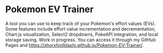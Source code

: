 # Pokemon EV Trainer
A tool you can use to keep track of your Pokemon's effort values (EVs). Some features include effort value incrementation and decrementation, Chart.js visualization, Select2 dropdowns, PokeAPI integration, and local storage saving. Work in progress. You can access it through my GitHub Pages and https://xhorxhiolldashi.github.io/Pokemon-EV-Trainer/.

